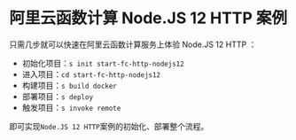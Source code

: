 # 阿里云函数计算 Node.JS 12 HTTP 案例

只需几步就可以快速在阿里云函数计算服务上体验 Node.JS 12 HTTP ：

- 初始化项目：`s init start-fc-http-nodejs12`
- 进入项目：`cd start-fc-http-nodejs12`
- 构建项目：`s build docker`
- 部署项目：`s deploy`
- 触发项目：`s invoke remote`

即可实现`Node.JS 12 HTTP`案例的初始化、部署整个流程。